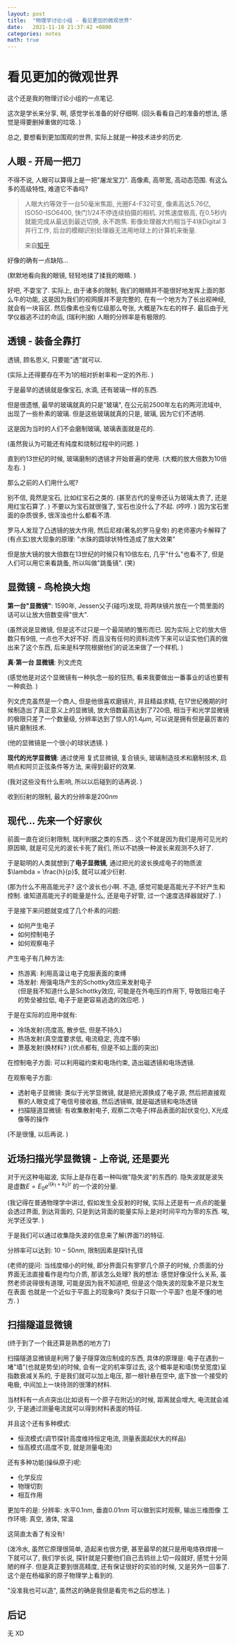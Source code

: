 ```yaml
---
layout: post
title:  "物理学讨论小组 - 看见更加的微观世界"
date:   2021-11-10 21:37:42 +0800
categories: notes
math: true
---
```

# 看见更加的微观世界
这个还是我的物理讨论小组的一点笔记. 

这次是学长来分享, 啊, 感觉学长准备的好仔细啊. 
(回头看看自己的准备的想法, 感觉是得要删掉重做的垃圾. )

总之, 要想看到更加围观的世界, 实际上就是一种技术进步的历史. 

## 人眼 - 开局一把刀
不得不说, 人眼可以算得上是一把"屠龙宝刀". 
高像素, 高带宽, 高动态范围. 有这么多的高级特性, 
难道它不香吗? 

> 人眼大约等效于一台50毫米焦距, 光圈F4-F32可变, 
> 像素高达5.76亿, ISO50-ISO6400, 
> 快门1/24不停连续拍摄的相机. 
> 对焦速度极高, 在0.5秒内就能完成从最远到最近切换, 永不跑焦. 
> 影像处理器大约相当于4块Digital 3并行工作, 
> 后台的模糊识别处理器无法用地球上的计算机来衡量. 
> 
> 来自[知乎](https://www.zhihu.com/question/26187453/answer/32305842)

好像的确有一点缺陷... 

(默默地看向我的眼镜, 轻轻地揉了揉我的眼睛. )

好吧, 不耍宝了. 实际上, 由于诸多的限制, 
我们的眼睛并不能很好地发挥上面的那么牛的功能, 
这是因为我们的视网膜并不是完整的, 
在有一个地方为了长出视神经, 就会有一块盲区. 
然后像素也没有亿级那么夸张, 大概是7k左右的样子. 
最后由于光学仪器逃不过的命运, (瑞利判据) 
人眼的分辨率是有极限的. 

## 透镜 - 装备全靠打
透镜, 顾名思义, 只要能"透"就可以. 

(实际上还得要存在不为$1$的相对折射率和一定的外形. )

于是最早的透镜就是像宝石, 水滴, 还有玻璃一样的东西. 

但是很遗憾, 最早的玻璃就真的只是"玻璃", 
在公元前2500年左右的两河流域中, 出现了一些朴素的玻璃. 
但是这些玻璃就真的只是, 玻璃, 因为它们不透明. 

这是因为当时的人们不会磨制玻璃, 玻璃表面就是花的. 

(虽然我认为可能还有纯度和烧制过程中的问题. )

直到约13世纪的时候, 玻璃磨制的透镜才开始普遍的使用. 
(大概的放大倍数为10倍左右. )

那么之前的人们用什么呢? 

别不信, 竟然是宝石, 比如红宝石之类的. 
(甚至古代的皇帝还认为玻璃太贵了, 还是用红宝石算了. )
不要以为宝石就很强了, 宝石也没什么了不起. (哼哼. )
因为宝石里面的杂质很多, 很浑浊也什么都看不清. 

罗马人发现了凸透镜的放大作用, 然后尼禄(著名的罗马皇帝)
的老师塞内卡解释了(有点玄)放大现象的原理: 
"水珠的圆球状特性造成了放大效果"

但是放大镜的放大倍数在13世纪的时候只有$10$倍左右, 
几乎"什么"也看不了, 但是人们可以用它来看跳蚤, 
所以叫做"跳蚤镜". (笑)

## 显微镜 - 鸟枪换大炮
**第一台"显微镜"**: 1590年, Jessen父子(碰巧)发现, 
将两块镜片放在一个筒里面的话可以让放大倍数变得"很大". 

(虽然说是显微镜, 但是这不过只是一个最简陋的雏形而已. 
因为实际上它的放大倍数只有$9$倍, 一点也不大好不好. 
而且没有任何的资料流传下来可以证实他们真的做出来了这个东西, 
后来是科学院根据他们的说法来做了一个样机. )

**真·第一台 显微镜**: 列文虎克

(感觉他是对这个显微镜有一种执念一般的狂热, 
看来我要做出一番事业的话也要有一种疯劲. )

列文虎克虽然是一个商人, 但是他很喜欢磨镜片, 
并且精益求精, 在17世纪晚期的时候制造出了真正意义上的显微镜, 
放大倍数最高达到了$720$倍, 
相当于和光学显微镜的极限只差了一个数量级, 
分辨率达到了惊人的$1.4\mu m$, 
可以说是拥有但是最厉害的镜片磨制技术. 

(他的显微镜是一个很小的球状透镜. )

**现代的光学显微镜**: 通过使用
复式显微镜, 复合镜头, 玻璃制造技术和磨制技术, 
启明点和阿贝正弦条件等方法, 来得到最好的效果. 

(我对这些没有什么影响, 所以以后碰到的话再说. )

收到衍射的限制, 最大的分辨率是$200 nm$

## 现代... 先来一个好家伙
前面一直在说衍射限制, 瑞利判据之类的东西... 
这个不就是因为我们是用可见光的原因嘛, 
就是可见光的波长卡死了我们, 所以不妨换一种波长来观测不久好了. 

于是聪明的人类就想到了**电子显微镜**, 
通过把光的波长换成电子的物质波$\lambda = \frac{h}{p}$, 
就可以减少衍射. 

(那为什么不用高能光子? 这个波长也小啊. 
不造, 感觉可能是高能光子不好产生和控制. 
谁知道高能光子的能量是什么, 还是电子好管, 
过一个速度选择器就好了. )

于是接下来问题就变成了几个朴素的问题: 
* 如何产生电子
* 如何控制电子
* 如何观察电子
  
产生电子有几种方法: 
* 热游离: 利用高温让电子克服表面的束缚
* 场发射: 用强电场产生的Schottky效应来发射电子  
  (但是我不知道什么是Schottky效应, 
  可能是在外电压的作用下, 导致阻拦电子的势垒被拉低, 
  电子于是更容易逃逸的效应吧. )

于是在实际的应用中就有: 
* 冷场发射(亮度高, 散步低, 但是不持久)
* 热场发射(真空度要求低, 电流稳定, 亮度不够)
* 萧基发射(换材料? )(优点都有, 但是不如上面的突出)

在控制电子方面: 
可以利用磁约束和电场约束, 造出磁透镜和电场透镜. 

在观察电子方面: 
* 透射电子显微镜: 类似于光学显微镜, 就是把光源换成了电子源, 
  然后把直接观察的人眼变成了电信号接收器, 然后透镜嘛, 
  就是磁透镜和电场透镜
* 扫描隧道显微镜: 有收集散射电子, 
  观察二次电子(样品表面的起伏变化), X光成像等的操作

(不是很懂, 以后再说. )

## 近场扫描光学显微镜 - 上帝说, 还是要光
对于光这种电磁波, 实际上是存在着一种叫做"隐失波"的东西的. 
隐失波就是波矢是虚数$E=E_0 e^{i(k_1+k_2)r}$
的一个波的分量. 

(我记得在普通物理学中讲过, 假如发生全反射的时候, 
实际上还是有一点点的能量会透过界面, 到达背面的, 
只是到达背面的能量实际上是对时间平均为零的东西. 
唉, 光学还没学. )

于是我们可以通过收集隐失波的信息来了解(界面?)的特征. 

分辨率可以达到: $10-50nm$, 限制因素是探针孔径

(老师的提问: 当线度缩小的时候, 即分界面只有寥寥几个原子的时候, 
介质面的分界面无法直接看作是均匀介质, 那该怎么处理? 
我的想法: 感觉好像没什么关系, 虽然老师说得很有道理, 
可能是因为我不知道吧, 但是这个隐失波的现象不是只发生在表面
也就是一个近似于平面上的现象吗? 类似于只取一个平面? 
也是不懂的地方. )

## 扫描隧道显微镜
(终于到了一个我还算是熟悉的地方了)

扫描隧道显微镜是利用了量子隧穿效应制成的东西, 
具体的原理是: 电子在遇到一堵"墙"(也就是势垒)的时候, 
会有一定的机率穿过去, 这个概率是和墙(势垒宽度)呈指数衰减关系的,
于是我们就可以加上电压, 那一根针悬在空中, 底下放一个接受的电极,
中间加上一块待测的很薄的材料. 

当材料有一点点突出(比如说有一个原子在附近)的时候, 
距离就会增大, 电流就会减少, 
于是通过测量电流就可以得到材料表面的特征. 

并且这个还有多种模式: 
* 恒流模式(调节探针高度维持恒定电流, 测量表面起伏大的样品)
* 恒高模式(高度不变, 就是测量电流)

还有多种功能(操纵原子)呢: 
* 化学反应
* 物理切割
* 相互作用

更加牛的是: 
分辨率: 水平0.1nm, 垂直0.01nm
可以做到实时观察, 输出三维图像
工作环境: 真空, 液体, 常温

这简直太香了有没有! 

(泼冷水, 虽然它原理很简单, 造起来也很方便, 
甚至最早的就只是用电烙铁焊接一下就可以了, 
我们学长说, 探针就是只要他们自己去钨丝上切一段就好, 
感觉十分简陋的样子. 
但是真正要到很高精度, 还有保证很好的实验的时候, 
又是另外一回事了. 这个是在杨福家的原子物理学上看到的. 

"没准我也可以造", 虽然这的确是我但是看完书之后的想法. )

## 后记
无
XD